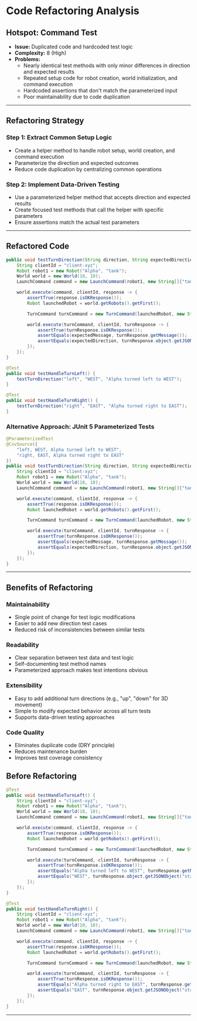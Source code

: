 # Code Refactoring Analysis

## **Hotspot: Command Test**
- **Issue:** Duplicated code and hardcoded test logic
- **Complexity:** 8 (High)
- **Problems:** 
  - Nearly identical test methods with only minor differences in direction and expected results
  - Repeated setup code for robot creation, world initialization, and command execution
  - Hardcoded assertions that don't match the parameterized input
  - Poor maintainability due to code duplication

---

## Refactoring Strategy

### **Step 1: Extract Common Setup Logic**
- Create a helper method to handle robot setup, world creation, and command execution
- Parameterize the direction and expected outcomes
- Reduce code duplication by centralizing common operations

### **Step 2: Implement Data-Driven Testing**
- Use a parameterized helper method that accepts direction and expected results
- Create focused test methods that call the helper with specific parameters
- Ensure assertions match the actual test parameters

---

## Refactored Code

```java
public void testTurnDirection(String direction, String expectedDirection, String expectedMessage) {
    String clientId = "client-xyz";
    Robot robot1 = new Robot("Alpha", "tank");
    World world = new World(10, 10);
    LaunchCommand command = new LaunchCommand(robot1, new String[]{"tank"});

    world.execute(command, clientId, response -> {
        assertTrue(response.isOKResponse());
        Robot launchedRobot = world.getRobots().getFirst();

        TurnCommand turnCommand = new TurnCommand(launchedRobot, new String[]{direction});

        world.execute(turnCommand, clientId, turnResponse -> {
            assertTrue(turnResponse.isOKResponse());
            assertEquals(expectedMessage, turnResponse.getMessage());
            assertEquals(expectedDirection, turnResponse.object.getJSONObject("state").getString("direction"));
        });
    });
}

@Test
public void testHandleTurnLeft() {
    testTurnDirection("left", "WEST", "Alpha turned left to WEST");
}

@Test
public void testHandleTurnRight() {
    testTurnDirection("right", "EAST", "Alpha turned right to EAST");
}
```

### **Alternative Approach: JUnit 5 Parameterized Tests**
```java
@ParameterizedTest
@CsvSource({
    "left, WEST, Alpha turned left to WEST",
    "right, EAST, Alpha turned right to EAST"
})
public void testTurnDirection(String direction, String expectedDirection, String expectedMessage) {
    String clientId = "client-xyz";
    Robot robot1 = new Robot("Alpha", "tank");
    World world = new World(10, 10);
    LaunchCommand command = new LaunchCommand(robot1, new String[]{"tank"});

    world.execute(command, clientId, response -> {
        assertTrue(response.isOKResponse());
        Robot launchedRobot = world.getRobots().getFirst();

        TurnCommand turnCommand = new TurnCommand(launchedRobot, new String[]{direction});

        world.execute(turnCommand, clientId, turnResponse -> {
            assertTrue(turnResponse.isOKResponse());
            assertEquals(expectedMessage, turnResponse.getMessage());
            assertEquals(expectedDirection, turnResponse.object.getJSONObject("state").getString("direction"));
        });
    });
}
```

---

## **Benefits of Refactoring**

### **Maintainability**
- Single point of change for test logic modifications
- Easier to add new direction test cases
- Reduced risk of inconsistencies between similar tests

### **Readability**
- Clear separation between test data and test logic
- Self-documenting test method names
- Parameterized approach makes test intentions obvious

### **Extensibility**
- Easy to add additional turn directions (e.g., "up", "down" for 3D movement)
- Simple to modify expected behavior across all turn tests
- Supports data-driven testing approaches

### **Code Quality**
- Eliminates duplicate code (DRY principle)
- Reduces maintenance burden
- Improves test coverage consistency

## **Before Refactoring**
```java
@Test
public void testHandleTurnLeft() {
    String clientId = "client-xyz";
    Robot robot1 = new Robot("Alpha", "tank");
    World world = new World(10, 10);
    LaunchCommand command = new LaunchCommand(robot1, new String[]{"tank"});

    world.execute(command, clientId, response -> {
        assertTrue(response.isOKResponse());
        Robot launchedRobot = world.getRobots().getFirst();

        TurnCommand turnCommand = new TurnCommand(launchedRobot, new String[]{"left"});

        world.execute(turnCommand, clientId, turnResponse -> {
            assertTrue(turnResponse.isOKResponse());
            assertEquals("Alpha turned left to WEST", turnResponse.getMessage());
            assertEquals("WEST", turnResponse.object.getJSONObject("state").getString("direction"));
        });
    });
}

@Test
public void testHandleTurnRight() {
    String clientId = "client-xyz";
    Robot robot1 = new Robot("Alpha", "tank");
    World world = new World(10, 10);
    LaunchCommand command = new LaunchCommand(robot1, new String[]{"tank"});

    world.execute(command, clientId, response -> {
        assertTrue(response.isOKResponse());
        Robot launchedRobot = world.getRobots().getFirst();

        TurnCommand turnCommand = new TurnCommand(launchedRobot, new String[]{"right"});

        world.execute(turnCommand, clientId, turnResponse -> {
            assertTrue(turnResponse.isOKResponse());
            assertEquals("Alpha turned right to EAST", turnResponse.getMessage());
            assertEquals("EAST", turnResponse.object.getJSONObject("state").getString("direction"));
        });
    });
}
```
---
